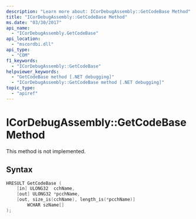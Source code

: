 ```yaml
---
description: "Learn more about: ICorDebugAssembly::GetCodeBase Method"
title: "ICorDebugAssembly::GetCodeBase Method"
ms.date: "03/30/2017"
api_name:
  - "ICorDebugAssembly.GetCodeBase"
api_location:
  - "mscordbi.dll"
api_type:
  - "COM"
f1_keywords:
  - "ICorDebugAssembly::GetCodeBase"
helpviewer_keywords:
  - "GetCodeBase method [.NET debugging]"
  - "ICorDebugAssembly::GetCodeBase method [.NET debugging]"
topic_type:
  - "apiref"
---
```

# ICorDebugAssembly::GetCodeBase Method

This method is not implemented.

## Syntax

```cpp
HRESULT GetCodeBase (
    [in] ULONG32  cchName,
    [out] ULONG32 *pcchName,
    [out, size_is(cchName), length_is(*pcchName)]
        WCHAR szName[]
);
```
